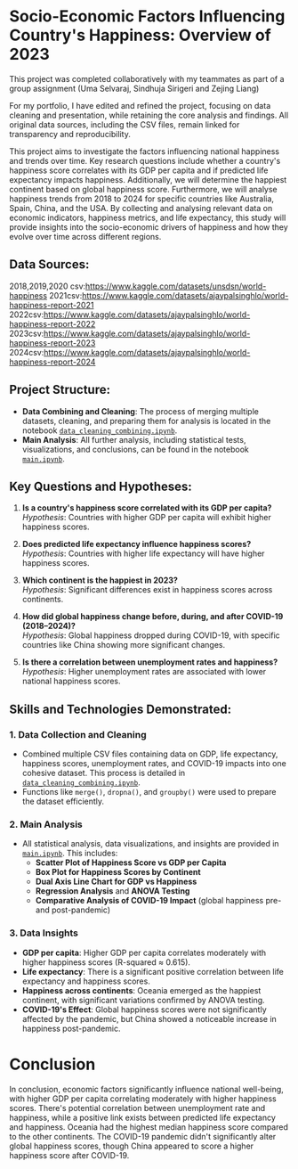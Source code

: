 # Socio-Economic Factors Influencing Country's Happiness: Overview of 2023

This project was completed collaboratively with my teammates as part of a group assignment (Uma Selvaraj, Sindhuja Sirigeri and Zejing Liang)

For my portfolio, I have edited and refined the project, focusing on data cleaning and presentation, while retaining the core analysis and findings. All original data sources, including the CSV files, remain linked for transparency and reproducibility. 

This project aims to investigate the factors influencing national happiness and trends over time. Key research questions include whether a country's happiness score correlates with its GDP per capita and if predicted life expectancy impacts happiness. Additionally, we will determine the happiest continent based on global happiness score. Furthermore, we will analyse happiness trends from 2018 to 2024 for specific countries like Australia, Spain, China, and the USA. By collecting and analysing relevant data on economic indicators, happiness metrics, and life expectancy, this study will provide insights into the socio-economic drivers of happiness and how they evolve over time across different regions.



## Data Sources:

2018,2019,2020 csv:https://www.kaggle.com/datasets/unsdsn/world-happiness
2021csv:https://www.kaggle.com/datasets/ajaypalsinghlo/world-happiness-report-2021
2022csv:https://www.kaggle.com/datasets/ajaypalsinghlo/world-happiness-report-2022
2023csv:https://www.kaggle.com/datasets/ajaypalsinghlo/world-happiness-report-2023
2024csv:https://www.kaggle.com/datasets/ajaypalsinghlo/world-happiness-report-2024


## Project Structure:

- **Data Combining and Cleaning**: The process of merging multiple datasets, cleaning, and preparing them for analysis is located in the notebook [`data_cleaning_combining.ipynb`](link_to_notebook).
- **Main Analysis**: All further analysis, including statistical tests, visualizations, and conclusions, can be found in the notebook [`main.ipynb`](link_to_notebook).

## Key Questions and Hypotheses:
1. **Is a country's happiness score correlated with its GDP per capita?**  
   *Hypothesis*: Countries with higher GDP per capita will exhibit higher happiness scores.

2. **Does predicted life expectancy influence happiness scores?**  
   *Hypothesis*: Countries with higher life expectancy will have higher happiness scores.

3. **Which continent is the happiest in 2023?**  
   *Hypothesis*: Significant differences exist in happiness scores across continents.

4. **How did global happiness change before, during, and after COVID-19 (2018–2024)?**  
   *Hypothesis*: Global happiness dropped during COVID-19, with specific countries like China showing more significant changes.

5. **Is there a correlation between unemployment rates and happiness?**  
   *Hypothesis*: Higher unemployment rates are associated with lower national happiness scores.

## Skills and Technologies Demonstrated:

### 1. **Data Collection and Cleaning**  
   - Combined multiple CSV files containing data on GDP, life expectancy, happiness scores, unemployment rates, and COVID-19 impacts into one cohesive dataset. This process is detailed in [`data_cleaning_combining.ipynb`](link_to_notebook).
   - Functions like `merge()`, `dropna()`, and `groupby()` were used to prepare the dataset efficiently.

### 2. **Main Analysis**
   - All statistical analysis, data visualizations, and insights are provided in [`main.ipynb`](link_to_notebook). This includes:
     - **Scatter Plot of Happiness Score vs GDP per Capita**
     - **Box Plot for Happiness Scores by Continent**
     - **Dual Axis Line Chart for GDP vs Happiness**
     - **Regression Analysis** and **ANOVA Testing**
     - **Comparative Analysis of COVID-19 Impact** (global happiness pre- and post-pandemic)

### 3. **Data Insights**
   - **GDP per capita**: Higher GDP per capita correlates moderately with higher happiness scores (R-squared ≈ 0.615).
   - **Life expectancy**: There is a significant positive correlation between life expectancy and happiness scores.
   - **Happiness across continents**: Oceania emerged as the happiest continent, with significant variations confirmed by ANOVA testing.
   - **COVID-19's Effect**: Global happiness scores were not significantly affected by the pandemic, but China showed a noticeable increase in happiness post-pandemic.


# Conclusion

In conclusion, economic factors significantly influence national well-being, with higher GDP per capita correlating moderately with higher happiness scores. There's potential correlation between unemployment rate and happiness, while a positive link exists between predicted life expectancy and happiness. Oceania had the highest median happiness score compared to the other continents. The COVID-19 pandemic didn't significantly alter global happiness scores, though China appeared to score a higher happiness score after COVID-19. 
